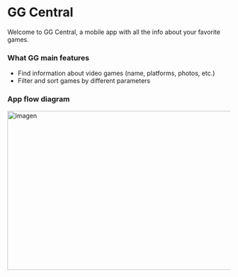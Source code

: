 # GG Central
Welcome to GG Central, a mobile app with all the info about your favorite games.

### What GG main features
- Find information about video games (name, platforms, photos, etc.)
- Filter and sort games by different parameters

### App flow diagram
<img width="741" height="359" alt="imagen" src="https://github.com/user-attachments/assets/5b430064-59ba-4223-95ab-93de28face19" />
